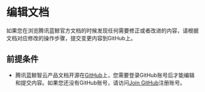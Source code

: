 # 编辑文档

 如果您在浏览腾讯蓝鲸官方文档的时候发现任何需要修正或者改进的内容，请根据文档对应修改的操作步骤，提交变更内容到GitHub上。

## 前提条件

- 腾讯蓝鲸智云产品文档开源在[GitHub]( https://github.com/TencentBlueKing/BKDocs )上，您需要登录GitHub账号后才能编辑和提交内容。如果您还没有GitHub账号，请访问[Join GitHub](https://github.com/join)注册账号。
